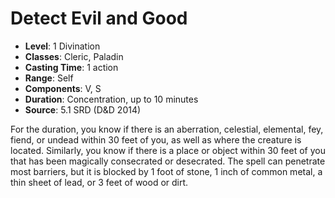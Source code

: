 # Detect Evil and Good

- **Level**: 1 Divination
- **Classes**: Cleric, Paladin
- **Casting Time**: 1 action
- **Range**: Self
- **Components**: V, S
- **Duration**: Concentration, up to 10 minutes
- **Source**: 5.1 SRD (D&D 2014)

For the duration, you know if there is an aberration, celestial, elemental, fey, fiend, or undead within 30 feet of you, as well as where the creature is located. Similarly, you know if there is a place or object within 30 feet of you that has been magically consecrated or desecrated. The spell can penetrate most barriers, but it is blocked by 1 foot of stone, 1 inch of common metal, a thin sheet of lead, or 3 feet of wood or dirt.

